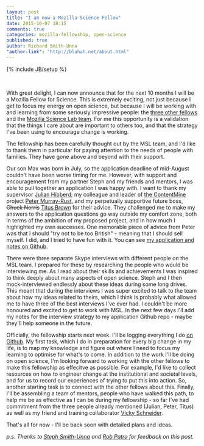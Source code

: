 ```yaml
---
layout: post
title: "I am now a Mozilla Science Fellow"
date: 2015-10-07 18:15
comments: true
categories: mozilla-fellowship, open-science
published: true
author: Richard Smith-Unna
"author-link": "http://blahah.net/about.html"
---
```


{% include JB/setup %}

<br />

With great delight, I can now announce that for the next 10 months I will be a Mozilla Fellow for Science. This is extremely exciting, not just because I get to focus my energy on open science, but because I will be working with and learning from some seriously impressive people: the [three other fellows](https://www.mozillascience.org/announcing-our-2015-mozilla-fellows-for-science) and the [Mozilla Science Lab team](https://wiki.mozilla.org/ScienceLab). For me this opportunity is a validation that the things I care about are important to others too, and that the strategy I've been using to encourage change is working.

The fellowship has been carefully thought out by the MSL team, and I'd like to thank them in particular for paying attention to the needs of people with families. They have gone above and beyond with their support.

Our son Max was born in July, so the application deadline of mid-August couldn't have been worse timing for me. However, with support and encouragement from my partner Steph and my friends and mentors, I was able to pull together an application I was happy with. I want to thank my supervisor [Julian Hibberd](http://hibberdlab.com/); my colleague and leader of [the ContentMine](http://contentmine.org) project [Peter Murray-Rust](https://twitter.com/petermurrayrust), and my perpetually supportive future boss, ~~Chuck Norris~~ [Titus Brown](https://twitter.com/ctitusbrown) for their advice. They challenged me to make my answers to the application questions go way outside my comfort zone, both in terms of the ambition of my proposed project, and in how much I highlighted my own successes. One memorable piece of advice from Peter was that I should "try not to be too British" - meaning that I should sell myself. I did, and I tried to have fun with it. You can see [my application and notes on Github](https://github.com/Blahah/mozilla_science_fellowship_application).

There were three separate Skype interviews with different people on the MSL team. I prepared for these by researching the people who would be interviewing me. As I read about their skills and achievements I was inspired to think deeply about many aspects of open science. Steph and I then mock-interviewed endlessly about these ideas during some long drives. This meant that during the interviews I was super excited to talk to the team about how my ideas related to theirs, which I think is probably what allowed me to have three of the best interviews I've ever had. I couldn't be more honoured and excited to get to work with MSL. In the next few days I'll add my notes for the interview strategy to my application Github repo - maybe they'll help someone in the future.

Officially, the fellowship starts next week. I'll be logging everything I do [on Github](https://github.com/Blahah/mozilla_science_fellowship). My first task, which I do in preparation for every big change in my life, is to map my knowledge and figure out where I need to focus my learning to optimise for what's to come. In addition to the work I'll be doing on open science, I'm looking forward to working with the other fellows to make this fellowship as effecitve as possible. For example, I'd like to collect resources on how to engineer change at the institutional and societal levels, and for us to record our experiences of trying to put this into action. So, another starting task is to connect with the other fellows about this. Finally, I'll be assembling a team of mentors, people who have walked this path, to help me be as effective as I can be during my fellowship - so far I've had commitment from the three people already mentioned (Julian, Peter, Titus) as well as my friend and training collaborator [Vicky Schneider](https://twitter.com/MVickySchneider).

That's all for now - I'll be back soon with detailed plans and ideas.

_p.s. Thanks to [Steph Smith-Unna](https://twitter.com/treblesteph) and [Rob Patro](https://twitter.com/nomad421) for feedback on this post._
